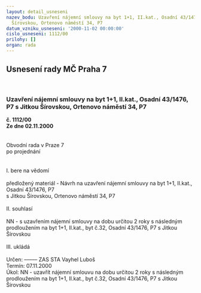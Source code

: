 ```yaml
---
layout: detail_usneseni
nazev_bodu: Uzavření nájemní smlouvy na byt 1+1, II.kat., Osadní 43/1476, P7 s Jitkou
  Šírovskou, Ortenovo náměstí 34, P7
datum_vzniku_usneseni: '2000-11-02 00:00:00'
cislo_usneseni: 1112/00
prilohy: []
organ: rada
---
```

<div id="ucUsn_pList" class="usn">
	<span><h2>Usnesení rady MČ Praha 7 </h2>
<br></span><div class="standBody">
<span><h3>Uzavření nájemní smlouvy na byt 1+1, II.kat., Osadní 43/1476, P7 s Jitkou Šírovskou, Ortenovo náměstí 34, P7</h3></span><div class="center">
		<strong>č. 1112/00</strong><br>
	</div>
<div class="center">
		<strong>Ze dne 02.11.2000</strong><br><br>
	</div>
<br>Obvodní rada v Praze 7<br>po projednání<br><br><br>I.	bere na vědomí<br><br> předložený materiál - Návrh na uzavření nájemní smlouvy na byt 1+1, II.kat., Osadní 43/1476, P7 <br>s Jitkou Šírovskou, Ortenovo náměstí 34, P7<br><br>II.	souhlasí <br><br>NN - s uzavřením nájemní smlouvy na dobu určitou 2 roky s následným prodloužením na byt 1+1, II.kat., byt č.32, Osadní 43/1476, P7 s Jitkou Šírovskou<br>		<br>III.	ukládá <br><br> Určen:	–––––	ZAS STA Vayhel Luboš<br>Termín: 07.11.2000<br>Úkol:	NN - uzavřít nájemní smlouvu na dobu určitou 2 roky s následným prodloužením na byt 1+1, II.kat., byt č.32, Osadní 43/1476, P7 s Jitkou Šírovskou<br> <br><br> </div>
</div>